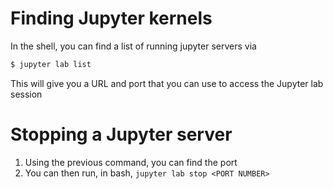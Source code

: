 # Finding Jupyter kernels

In the shell, you can find a list of running jupyter servers via
```bash
$ jupyter lab list
```
This will give you a URL and port that you can use to access the Jupyter lab session

# Stopping a Jupyter server

1. Using the previous command, you can find the port
2. You can then run, in bash, `jupyter lab stop <PORT NUMBER>`

